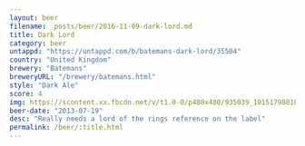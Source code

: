 ```yaml
---
layout: beer
filename: _posts/beer/2016-11-09-dark-lord.md
title: Dark Lord
category: beer
untappd: "https://untappd.com/b/batemans-dark-lord/35504"
country: "United Kingdom"
brewery: "Batemans"
breweryURL: "/brewery/batemans.html"
style: "Dark Ale"
score: 4
img: https://scontent.xx.fbcdn.net/v/t1.0-0/p480x480/935039_10151798818428745_2074781709_n.jpg?_nc_cat=101&_nc_ht=scontent.xx&oh=a1ce6123751443aa9abd3b39f9bccea4&oe=5C903594
beer-date: "2013-07-19"
desc: "Really needs a lord of the rings reference on the label"
permalink: /beer/:title.html
---
```

